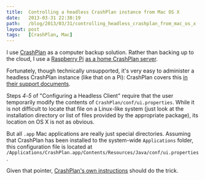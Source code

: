 ```yaml
---
title:  Controlling a headless CrashPlan instance from Mac OS X
date:   2013-03-31 22:38:19
path:   /blog/2013/03/31/controlling_headless_crashplan_from_mac_os_x
layout: post
tags:   [CrashPlan, Mac]
---
```


I use [CrashPlan][crashplan] as a computer backup solution. Rather than backing up to the cloud, I
use a [Raspberry Pi][pi] [as a home CrashPlan server][server].

Fortunately, though technically unsupported, it's very easy to administer a headless CrashPlan
instance (like that on a Pi): CrashPlan covers this [in their support documents][headless].

Steps _4_-_5_ of "Configuring a Headless Client" require that the user temporarily modify the
contents of `CrashPlan/conf/ui.properties`. While it is not difficult to locate that file on a
Linux-like system (just look at the installation directory or list of files provided by the
appropriate package), its location on OS X is not as obvious.

But all `.app` Mac applications are really just special directories. Assuming that CrashPlan has
been installed to the system-wide `Applications` folder, this configuration file is located at
`/Applications/CrashPlan.app/Contents/Resources/Java/conf/ui.properties`.

Given that pointer, [CrashPlan's own instructions][headless] should do the trick.

[crashplan]: http://www.crashplan.com
[pi]:        http://www.raspberrypi.org
[server]:    http://www.jonrogers.co.uk/2012/05/crashplan-on-the-raspberry-pi/
[headless]:  http://support.crashplan.com/doku.php/how_to/configure_a_headless_client
